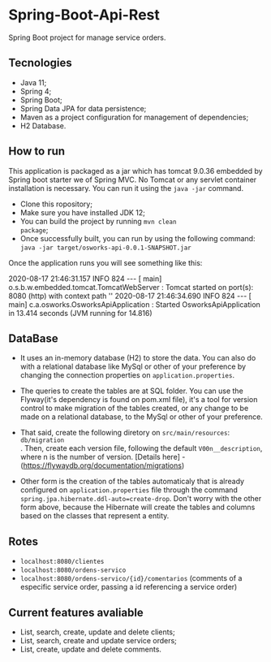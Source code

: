 # Spring-Boot-Api-Rest
Spring Boot project for manage service orders.

## Tecnologies
- Java 11;
- Spring 4;
- Spring Boot;
- Spring Data JPA for data persistence;
- Maven as a project configuration for management of dependencies;
- H2 Database.

## How to run
This application is packaged as a jar which has tomcat 9.0.36 embedded by Spring boot starter we of Spring MVC. No Tomcat or any servlet container installation is necessary. You can run it using the <code>java -jar</code> command.
- Clone this ropository;
- Make sure you have installed JDK 12;
- You can build the project by running <code>mvn clean package</code>;
- Once successfully built, you can run by using the following command:
<code>java -jar target/osworks-api-0.0.1-SNAPSHOT.jar</code>

<p>Once the application runs you will see something like this:</p>
 2020-08-17 21:46:31.157  INFO 824 --- [           main] o.s.b.w.embedded.tomcat.TomcatWebServer  : Tomcat started on port(s): 8080 (http) with context path ''
 2020-08-17 21:46:34.690  INFO 824 --- [           main] c.a.osworks.OsworksApiApplication        : Started OsworksApiApplication in 13.414 seconds (JVM running for 14.816)

## DataBase 
- It uses an in-memory database (H2) to store the data. You can also do with a relational database like MySql or other of your preference by changing the connection properties on <code>application.properties</code>.

- The queries to create the tables are at SQL folder. You can use the Flyway(it's dependency is found on pom.xml file), it's a tool for version control to make migration of the tables created, or any change to be made on a relational database, to the MySql or other of your preference.
- That said, create the following diretory on <code>src/main/resources</code>: <code>db/migration</code><br/>. Then, create each version file, following the default <code>V00n__description</code>, where n is the number of version. [Details here] - (https://flywaydb.org/documentation/migrations)

- Other form is the creation of the tables automaticaly that is already configured on <code>application.properties</code> file through the command <code>spring.jpa.hibernate.ddl-auto=create-drop</code>. Don't worry with the other form above, because the Hibernate will create the tables and columns based on the classes that represent a entity.

## Rotes
- <code>localhost:8080/clientes</code>
- <code>localhost:8080/ordens-servico</code>
- <code>localhost:8080/ordens-servico/{id}/comentarios</code> (comments of a especific service order, passing a id referencing a service order)

## Current features avaliable
- List, search, create, update and delete clients;
- List, search, create and update service orders;
- List, create, update and delete comments.
